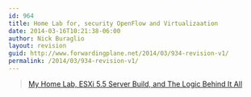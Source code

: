 ```yaml
---
id: 964
title: Home Lab for, security OpenFlow and Virtualizaation
date: 2014-03-16T10:21:38-06:00
author: Nick Buraglio
layout: revision
guid: http://www.forwardingplane.net/2014/03/934-revision-v1/
permalink: /2014/03/934-revision-v1/
---
```

<blockquote class="wp-embedded-content" data-secret="NXl9XSIV0B">
  <p>
    <a href="https://ethancbanks.com/2014/03/15/my-home-lab-esxi-5-5-server-build-and-the-logic-behind-it-all/">My Home Lab, ESXi 5.5 Server Build, and The Logic Behind It All</a>
  </p>
</blockquote>
